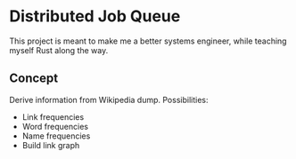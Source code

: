 # Distributed Job Queue
This project is meant to make me a better systems engineer, while teaching myself Rust along the way.

## Concept
Derive information from Wikipedia dump. Possibilities: 
- Link frequencies
- Word frequencies
- Name frequencies
- Build link graph
